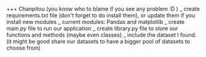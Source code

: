 +++ Chanpitou (you know who to blame if you see any problem :D )
_ create requirements.txt file (don't forget to do install them), or update them if you install new modules
_ current modules: Pandas and matplotlib
_ create main.py file to run our application
_ create library.py file to store our functions and methods (maybe even classes)
_ include the dataset I found. (it might be good share our datasets to have a bigger pool of datasets to choose from)